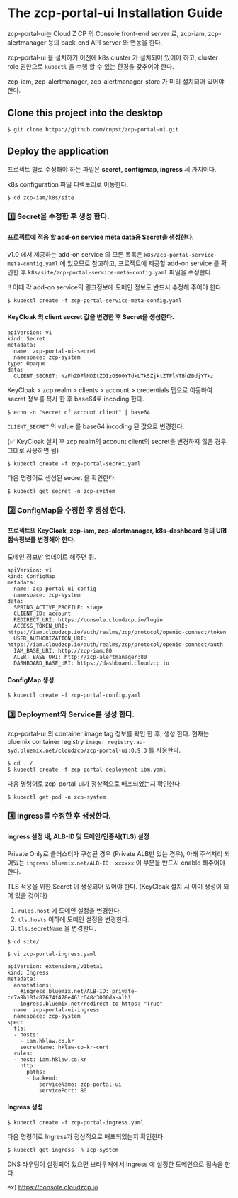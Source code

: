 # The zcp-portal-ui Installation Guide

zcp-portal-ui는 Cloud Z CP 의 Console front-end server 로, zcp-iam, zcp-alertmanager 등의 back-end API server 와 연동을 한다.

zcp-portal-ui 을 설치하기 이전에 k8s cluster 가 설치되어 있어야 하고, cluster role 권한으로 `kubectl` 을 수행 할 수 있는 환경을 갖추어야 한다.

zcp-iam, zcp-alertmanager, zcp-alertmanager-store 가 미리 설치되어 있어야 한다.

## Clone this project into the desktop
```
$ git clone https://github.com/cnpst/zcp-portal-ui.git
```

## Deploy the application
프로젝트 별로 수정해야 하는 파일은 **secret, configmap, ingress** 세 가지이다.

k8s configuration 파일 디렉토리로 이동한다.

```
$ cd zcp-iam/k8s/site
```

### :one: Secret을 수정한 후 생성 한다.

#### 프로젝트에 적용 할 add-on service meta data용 Secret을 생성한다.
v1.0 에서 제공하는 add-on service 의 모든 목록은 `k8s/zcp-portal-service-meta-config.yaml` 에 있으므로 참고하고, 프로젝트에 제공할 add-on service 를 확인한 후 `k8s/site/zcp-portal-service-meta-config.yaml` 파일을 수정한다.

:bangbang: 이때 각 add-on service의 링크정보에 도메인 정보도 반드시 수정해 주어야 한다.

```
$ kubectl create -f zcp-portal-service-meta-config.yaml
```

#### KeyCloak 의 client secret 값을 변경한 후 Secret을 생성한다.
```
apiVersion: v1
kind: Secret
metadata:
  name: zcp-portal-ui-secret
  namespace: zcp-system
type: Opaque
data:
  CLIENT_SECRET: NzFhZDFlNDItZDIzOS00YTdkLTk5ZjktZTFlNTBhZDdjYTkz
```

KeyCloak > zcp realm > clients > account > credentials 탭으로 이동하여 secret 정보를 복사 한 후 base64로 incoding 한다.

```
$ echo -n "secret of account client" | base64
```

`CLIENT_SECRET` 의 value 를 base64 incoding 된 값으로 변경한다.

(:white_check_mark: KeyCloak 설치 후 zcp realm의 account client의 secret을 변경하지 않은 경우 그대로 사용하면 됨)

```
$ kubectl create -f zcp-portal-secret.yaml
```

다음 명령어로 생성된 secret 을 확인한다.
```
$ kubectl get secret -n zcp-system
```

### :two: ConfigMap을 수정한 후 생성 한다.
#### 프로젝트의 KeyCloak, zcp-iam, zcp-alertmanager, k8s-dashboard 등의 URI 접속정보를 변경해야 한다.
도메인 정보만 업데이트 해주면 됨.

```
apiVersion: v1
kind: ConfigMap
metadata:
  name: zcp-portal-ui-config
  namespace: zcp-system
data:
  SPRING_ACTIVE_PROFILE: stage
  CLIENT_ID: account
  REDIRECT_URI: https://console.cloudzcp.io/login
  ACCESS_TOKEN_URI: https://iam.cloudzcp.io/auth/realms/zcp/protocol/openid-connect/token
  USER_AUTHORIZATION_URI: https://iam.cloudzcp.io/auth/realms/zcp/protocol/openid-connect/auth
  IAM_BASE_URI: http://zcp-iam:80
  ALERT_BASE_URI: http://zcp-alertmanager:80
  DASHBOARD_BASE_URI: https://dashboard.cloudzcp.io
```

#### ConfigMap 생성
```
$ kubectl create -f zcp-portal-config.yaml
```

### :three: Deployment와 Service를 생성 한다.
zcp-portal-ui 의 container image tag 정보를 확인 한 후, 생성 한다.
현재는 bluemix container registry `image: registry.au-syd.bluemix.net/cloudzcp/zcp-portal-ui:0.9.3` 를 사용한다.
```
$ cd ../
$ kubectl create -f zcp-portal-deployment-ibm.yaml
```

다음 명령어로 zcp-portal-ui가 정상적으로 배포되었는지 확인한다.
```
$ kubectl get pod -n zcp-system
```

### :four: Ingress를 수정한 후 생성한다.

#### ingress 설정 내, ALB-ID 및 도메인/인증서(TLS) 설정

Private Only로 클러스터가 구성된 경우 (Private ALB만 있는 경우), 아래 주석처리 되어있는 `ingress.bluemix.net/ALB-ID: xxxxxx` 이 부분을 반드시 enable 해주어야 한다.

TLS 적용을 위한 Secret 이 생성되어 있어야 한다. (KeyCloak 설치 시 이미 생성이 되어 있을 것이다)

  1. `rules.host` 에 도메인 설정을 변경한다.
  2. `tls.hosts` 이하에 도메인 설정을 변경한다.
  3. `tls.secretName` 을 변경한다.

```
$ cd site/

$ vi zcp-portal-ingress.yaml

apiVersion: extensions/v1beta1
kind: Ingress
metadata:
  annotations:
    #ingress.bluemix.net/ALB-ID: private-cr7a9b181c82674f478e461c648c3000da-alb1
    ingress.bluemix.net/redirect-to-https: "True"
  name: zcp-portal-ui-ingress
  namespace: zcp-system
spec:
  tls:
  - hosts:
    - iam.hklaw.co.kr
    secretName: hklaw-co-kr-cert
  rules:
  - host: iam.hklaw.co.kr
    http:
      paths:
      - backend:
          serviceName: zcp-portal-ui
          servicePort: 80
```

#### Ingress 생성
```
$ kubectl create -f zcp-portal-ingress.yaml
```

다음 명령어로 Ingress가 정상적으로 배포되었는지 확인한다.
```
$ kubectl get ingress -n zcp-system
```

DNS 라우팅이 설정되어 있으면 브라우져에서 ingress 에 설정한 도메인으로 접속을 한다.

ex) https://console.cloudzcp.io

